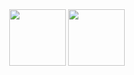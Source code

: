 <div id="header" align="center">
  <img src="https://media.giphy.com/media/ksE9feSa2b4V2GYwY4/giphy.gif" width="100"/>
  <img src="https://tenor.com/bxyY6.gif" width="100"/>
</div>

